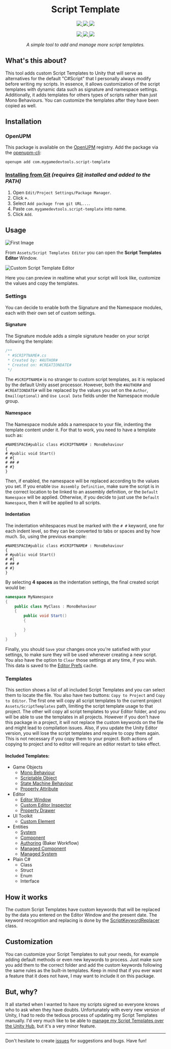 <h1 align=center>
Script Template
</h1>

<p align=center>  
  <a href="LICENSE">
    <img src="https://img.shields.io/github/license/mygamedevtools/script-template" />
  </a>
  <a href="https://github.com/mygamedevtools/script-template/actions/workflows/release.yml">
    <img src="https://github.com/mygamedevtools/script-template/actions/workflows/release.yml/badge.svg" />
  </a>
  <a href="https://github.com/mygamedevtools/script-template/commits/">
    <img src="https://img.shields.io/github/last-commit/mygamedevtools/script-template" />
  </a>
</p>

<p align=center>
  <a href="https://openupm.com/packages/com.mygamedevtools.script-template/">
    <img src="https://img.shields.io/npm/v/com.mygamedevtools.script-template?label=openupm&registry_uri=https://package.openupm.com" />
  </a>
  <a href="https://github.com/mygamedevtools/script-template/releases/latest">
    <img src="https://img.shields.io/github/v/release/mygamedevtools/script-template?sort=semver" />
  </a>
  <a href="https://github.com/semantic-release/semantic-release">
    <img src="https://img.shields.io/badge/semantic--release-angular-e10079?logo=semantic-release" />
  </a>
</p>

<p align=center><i>
A simple tool to add and manage more script templates.
</i></p>

What's this about?
---

This tool adds custom Script Templates to Unity that will serve as alternatives for the default \"C#Script\" that I personally always modify before writing my scripts. In essence, it allows customization of the script templates with dynamic data such as signature and namespace settings. Additionally, it adds templates for others types of scripts rather than just Mono Behaviours. You can customize the templates after they have been copied as well.

Installation
---

### OpenUPM

This package is available on the [OpenUPM](https://openupm.com/packages/com.mygamedevtools.script-template) registry. Add the package via the [openupm-cli](https://github.com/openupm/openupm-cli):

```
openupm add com.mygamedevtools.script-template
```

### [Installing from Git](https://docs.unity3d.com/Manual/upm-ui-giturl.html) _(requires [Git](https://git-scm.com/) installed and added to the PATH)_

1. Open `Edit/Project Settings/Package Manager`.
2. Click <kbd>+</kbd>.
3. Select `Add package from git URL...`.
4. Paste `com.mygamedevtools.script-template` into name.
5. Click `Add`.

Usage
---

![First Image](https://user-images.githubusercontent.com/9505905/111533338-6dd37580-8745-11eb-968d-37102b4b5e5c.png)

From `Assets/Script Templates Editor` you can open the **Script Templates Editor** Window.

![Custom Script Template Editor](https://github.com/mygamedevtools/script-template/assets/9505905/04d70654-95b9-4ab2-83f2-33e23a925631)

Here you can preview in realtime what your script will look like, customize the values and copy the templates. 

### Settings

You can decide to enable both the Signature and the Namespace modules, each with their own set of custom settings.

#### Signature

The Signature module adds a simple signature header on your script following the template:

```cs
/**
 * #SCRIPTNAME#.cs
 * Created by: #AUTHOR#
 * Created on: #CREATIONDATE#
 */
```

The `#SCRIPTNAME#` is no stranger to custom script templates, as it is replaced by the default Unity asset processor.
However, both the `#AUTHOR#` and `#CREATIONDATE#` will be replaced by the values you set on the `Author`, `Email(optional)` and `Use Local Date` fields under the Namespace module group.

#### Namespace

The Namespace module adds a namespace to your file, indenting the template content under it.
For that to work, you need to have a template such as:

```
#NAMESPACE#public class #SCRIPTNAME# : MonoBehaviour
{
# #public void Start()
# #{
# ## #
# #}
}
```

Then, if enabled, the namespace will be replaced according to the values you set.
If you enable `Use Assembly Definition`, make sure the script is in the correct location to be linked to an assembly definition, or the `Default Namespace` will be applied.
Otherwise, if you decide to just use the `Default Namespace`, then it will be applied to all scripts.

#### Indentation

The indentation whitespaces must be marked with the `# #` keyword, one for each indent level, so they can be converted to tabs or spaces and by how much. So, using the previous example:

```
#NAMESPACE#public class #SCRIPTNAME# : MonoBehaviour
{
# #public void Start()
# #{
# ## #
# #}
}
```

By selecting **4 spaces** as the indentation settings, the final created script would be:

```cs
namespace MyNamespace
{
    public class MyClass : MonoBehaviour
    {
        public void Start()
        {

        }
    }
}
```

Finally, you should `Save` your changes once you're satisfied with your settings, to make sure they will be used whenever creating a new script.
You also have the option to `Clear` those settings at any time, if you wish.
This data is saved to the [Editor Prefs](https://docs.unity3d.com/ScriptReference/EditorPrefs.html) cache.


### Templates

This section shows a list of all included Script Templates and you can select them to locate the file.
You also have two buttons: `Copy to Project` and `Copy to Editor`.
The first one will copy all script templates to the current project `Assets/ScriptTemplates` path, limiting the script template usage to that project.
The other will copy all script templates to your Editor folder, and you will be able to use the templates
in all projects.
However if you don't have this package in a project, it will not replace the custom keywords on the file and might lead to compilation issues.
Also, if you update the Unity Editor version, you will lose the script templates and require to copy them again. This is not necessary if you copy them to your project.
Both actions of copying to project and to editor will require an editor restart to take effect.

#### Included Templates:

* Game Objects
  * [Mono Behaviour](https://docs.unity3d.com/ScriptReference/MonoBehaviour.html)
  * [Scriptable Object](https://docs.unity3d.com/ScriptReference/ScriptableObject.html)
  * [State Machine Behaviour](https://docs.unity3d.com/ScriptReference/StateMachineBehaviour.html)
  * [Property Attribute](https://docs.unity3d.com/ScriptReference/PropertyAttribute.html)
* Editor
  * [Editor Window](https://docs.unity3d.com/ScriptReference/EditorWindow.html)
  * [Custom Editor Inspector](https://docs.unity3d.com/ScriptReference/Editor.html)
  * [Property Drawer](https://docs.unity3d.com/ScriptReference/PropertyDrawer.html)
* UI Toolkit
  * [Custom Element](https://docs.unity3d.com/Manual/UIE-expose-custom-control-to-uxml.html)
* Entities
  * [System](https://docs.unity3d.com/Packages/com.unity.entities@1.0/manual/systems-isystem.html)
  * [Component](https://docs.unity3d.com/Packages/com.unity.entities@1.0/manual/components-unmanaged.html)
  * [Authoring](https://docs.unity3d.com/Packages/com.unity.entities@1.0/manual/baking-baker-overview.html) (Baker Workflow)
  * [Managed Component](https://docs.unity3d.com/Packages/com.unity.entities@1.0/manual/components-managed.html)
  * [Managed System](https://docs.unity3d.com/Packages/com.unity.entities@1.0/manual/systems-systembase.html)
* Plain C#
  * Class
  * Struct
  * Enum
  * Interface

How it works
---

The custom Script Templates have custom keywords that will be replaced by the data you entered on the Editor Window and the present date.
The keyword recognition and replacing is done by the [ScriptKeywordReplacer](Assets/CustomScriptTemplate/Editor/ScriptKeywordReplacer.cs) class.

Customization
---

You can customize your Script Templates to suit your needs, for example adding default methods or even new keywords to process.
Just make sure you add them to the correct folder and add the custom keywords following the same rules as the built-in templates.
Keep in mind that if you ever want a feature that it does not have, I may want to include it on this package.

But, why?
---

It all started when I wanted to have my scripts signed so everyone knows who to ask when they have doubts.
Unfortunately with every new version of Unity, I had to redo the tedious process of updating my Script Templates manually.
I'd very much like to be able to [manage my Script Templates over the Unity Hub](https://forum.unity.com/threads/feature-request-manage-script-templates.532962/), but it's a very minor feature.

---

Don't hesitate to create [issues](https://github.com/mygamedevtools/script-template/issues) for suggestions and bugs. Have fun!
